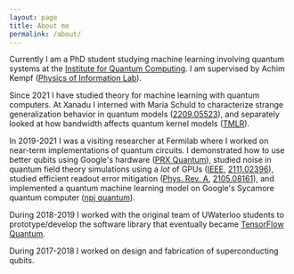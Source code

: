 ```yaml
---
layout: page
title: About me
permalink: /about/
---
```


Currently I am a PhD student studying machine learning involving quantum systems at the <a href="https://uwaterloo.ca/institute-for-quantum-computing/">Institute for Quantum Computing</a>. I am supervised by Achim Kempf (<a href="https://uwaterloo.ca/physics-of-information-lab/">Physics of Information Lab</a>).

Since 2021 I have studied theory for machine learning with quantum computers. At Xanadu I interned with Maria Schuld to characterize strange generalization behavior in quantum models (<a href="https://arxiv.org/abs/2209.05523">2209.05523</a>), and separately looked at how bandwidth affects quantum kernel models (<a href="https://openreview.net/forum?id=A1N2qp4yAq&referrer=[TMLR](%2Fgroup%3Fid%3DTMLR)">TMLR</a>).

In 2019-2021 I was a visiting researcher at Fermilab where I worked on near-term implementations of quantum circuits. I demonstrated how to use better qubits using Google's hardware (<a href="https://journals.aps.org/prxquantum/abstract/10.1103/PRXQuantum.3.040333">PRX Quantum</a>), studied noise in quantum field theory simulations using a _lot_ of GPUs (<a href="https://ieeexplore.ieee.org/abstract/document/9651438">IEEE</a>, <a href="https://arxiv.org/abs/2111.02396">2111.02396</a>), studied efficient readout error mitigation (<a href="https://journals.aps.org/pra/abstract/10.1103/PhysRevA.107.062426">Phys. Rev. A</a>, <a href="https://arxiv.org/abs/2105.08161">2105.08161</a>), and implemented a quantum machine learning model on Google's Sycamore quantum computer (<a href="https://www.nature.com/articles/s41534-021-00498-9">npj quantum</a>).

During 2018-2019 I worked with the original team of UWaterloo students to prototype/develop the software library that eventually became <a href="https://www.tensorflow.org/quantum">TensorFlow Quantum</a>.

During 2017-2018 I worked on design and fabrication of superconducting qubits.



